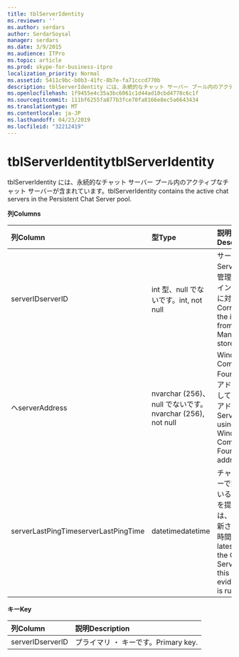 ```yaml
---
title: tblServerIdentity
ms.reviewer: ''
ms.author: serdars
author: SerdarSoysal
manager: serdars
ms.date: 3/9/2015
ms.audience: ITPro
ms.topic: article
ms.prod: skype-for-business-itpro
localization_priority: Normal
ms.assetid: 5411c9bc-b0b3-41fc-8b7e-fa71cccd770b
description: tblServerIdentity には、永続的なチャット サーバー プール内のアクティブなチャット サーバーが含まれています。
ms.openlocfilehash: 1f9455e4c35a3bc6061c1d44ad10cbd4778c6c1f
ms.sourcegitcommit: 111bf6255fa877b3fce70fa8166e8ec5a6643434
ms.translationtype: MT
ms.contentlocale: ja-JP
ms.lasthandoff: 04/23/2019
ms.locfileid: "32212419"
---
```

# <a name="tblserveridentity"></a><span data-ttu-id="a38b2-103">tblServerIdentity</span><span class="sxs-lookup"><span data-stu-id="a38b2-103">tblServerIdentity</span></span>
 
<span data-ttu-id="a38b2-104">tblServerIdentity には、永続的なチャット サーバー プール内のアクティブなチャット サーバーが含まれています。</span><span class="sxs-lookup"><span data-stu-id="a38b2-104">tblServerIdentity contains the active chat servers in the Persistent Chat Server pool.</span></span>
  
<span data-ttu-id="a38b2-105">**列**</span><span class="sxs-lookup"><span data-stu-id="a38b2-105">**Columns**</span></span>

|<span data-ttu-id="a38b2-106">**列**</span><span class="sxs-lookup"><span data-stu-id="a38b2-106">**Column**</span></span>|<span data-ttu-id="a38b2-107">**型**</span><span class="sxs-lookup"><span data-stu-id="a38b2-107">**Type**</span></span>|<span data-ttu-id="a38b2-108">**説明**</span><span class="sxs-lookup"><span data-stu-id="a38b2-108">**Description**</span></span>|
|:-----|:-----|:-----|
|<span data-ttu-id="a38b2-109">serverID</span><span class="sxs-lookup"><span data-stu-id="a38b2-109">serverID</span></span>  <br/> |<span data-ttu-id="a38b2-110">int 型、null でないです。</span><span class="sxs-lookup"><span data-stu-id="a38b2-110">int, not null</span></span>  <br/> |<span data-ttu-id="a38b2-111">サーバーの id。</span><span class="sxs-lookup"><span data-stu-id="a38b2-111">Server ID.</span></span> <span data-ttu-id="a38b2-112">中央管理ストアからインスタンス ID に対応します。</span><span class="sxs-lookup"><span data-stu-id="a38b2-112">Corresponds to the instance ID from Central Management store.</span></span>  <br/> |
|<span data-ttu-id="a38b2-113">へ</span><span class="sxs-lookup"><span data-stu-id="a38b2-113">serverAddress</span></span>  <br/> |<span data-ttu-id="a38b2-114">nvarchar (256)、null でないです。</span><span class="sxs-lookup"><span data-stu-id="a38b2-114">nvarchar (256), not null</span></span>  <br/> |<span data-ttu-id="a38b2-115">Windows Communication Foundation のアドレスを使用してサーバーのアドレスです。</span><span class="sxs-lookup"><span data-stu-id="a38b2-115">Server address using the Windows Communication Foundation address.</span></span>  <br/> |
|<span data-ttu-id="a38b2-116">serverLastPingTime</span><span class="sxs-lookup"><span data-stu-id="a38b2-116">serverLastPingTime</span></span>  <br/> |<span data-ttu-id="a38b2-117">datetime</span><span class="sxs-lookup"><span data-stu-id="a38b2-117">datetime</span></span>  <br/> |<span data-ttu-id="a38b2-118">チャネル サーバーで実行されていることの証拠を提供するには、この行が更新された最新の時間です。</span><span class="sxs-lookup"><span data-stu-id="a38b2-118">The latest time that the Channel Server updated this row to give evidence that it is running.</span></span>  <br/> |
   
<span data-ttu-id="a38b2-119">**キー**</span><span class="sxs-lookup"><span data-stu-id="a38b2-119">**Key**</span></span>

|<span data-ttu-id="a38b2-120">**列**</span><span class="sxs-lookup"><span data-stu-id="a38b2-120">**Column**</span></span>|<span data-ttu-id="a38b2-121">**説明**</span><span class="sxs-lookup"><span data-stu-id="a38b2-121">**Description**</span></span>|
|:-----|:-----|
|<span data-ttu-id="a38b2-122">serverID</span><span class="sxs-lookup"><span data-stu-id="a38b2-122">serverID</span></span>  <br/> |<span data-ttu-id="a38b2-123">プライマリ ・ キーです。</span><span class="sxs-lookup"><span data-stu-id="a38b2-123">Primary key.</span></span>  <br/> |
   

